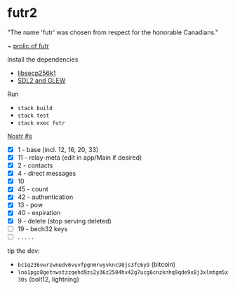 # futr2

"The name 'futr' was chosen from respect for the honorable Canadians."  
  
~ [prolic of futr](https://github.com/prolic/futr)

Install the dependencies 
- [libsecp256k1](https://github.com/bitcoin-core/secp256k1#building-with-autotools)
- [SDL2 and GLEW](https://github.com/fjvallarino/monomer/blob/main/docs/tutorials/00-setup.md#libraries-sdl2-and-glew)

Run     
- `stack build` 
- `stack test`
- `stack exec futr` 

[Nostr #s](https://github.com/nostr-protocol/nips)
- [x] 1 - base (incl. 12, 16, 20, 33)
- [x] 11 - relay-meta (edit in app/Main if desired)
- [x] 2 - contacts
- [x] 4 - direct messages 
- [x] 10 
- [x] 45 - count
- [x] 42 - authentication
- [x] 13 - pow
- [x] 40 - expiration
- [x] 9 - delete (stop serving deleted)
- [ ] 19 - bech32 keys
- [ ] . . . . . 

tip the dev:
- `bc1q236vwrzwnedv6vuvfpgnmrwyvknc98js3fc6y9` (bitcoin)
- `lno1pgz8getnwstzzqehd9zs2y36z2504hv42g7ucg6cnzknhq9qde9x8j3xlmtgm5x30s` (bolt12, lightning)
